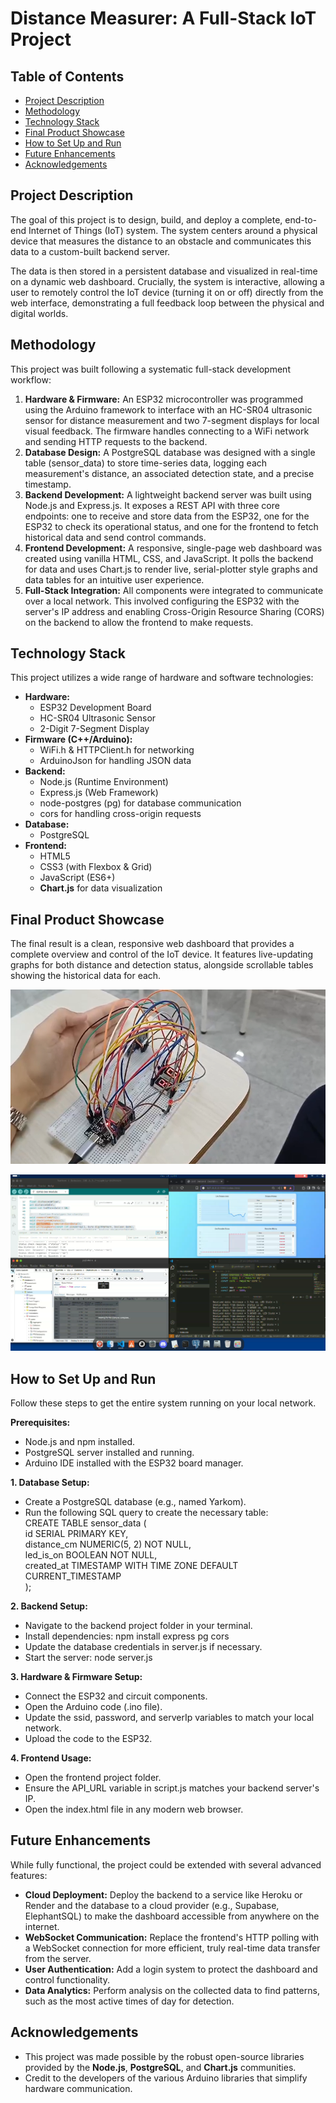 # **Distance Measurer: A Full-Stack IoT Project**

## **Table of Contents**

* [Project Description](#bookmark=id.g26uoqxwao2s)  
* [Methodology](#bookmark=id.mrylrd40y78q)  
* [Technology Stack](#bookmark=id.iww3tgdde6ho)  
* [Final Product Showcase](#bookmark=id.egigxkgkgkma)  
* [How to Set Up and Run](#bookmark=id.l53rpub4udd0)  
* [Future Enhancements](#bookmark=id.h3nlfc0nu0l)  
* [Acknowledgements](#bookmark=id.u5rouzjahbwu)

## **Project Description**

The goal of this project is to design, build, and deploy a complete, end-to-end Internet of Things (IoT) system. The system centers around a physical device that measures the distance to an obstacle and communicates this data to a custom-built backend server.

The data is then stored in a persistent database and visualized in real-time on a dynamic web dashboard. Crucially, the system is interactive, allowing a user to remotely control the IoT device (turning it on or off) directly from the web interface, demonstrating a full feedback loop between the physical and digital worlds.

## **Methodology**

This project was built following a systematic full-stack development workflow:

1. **Hardware & Firmware:** An ESP32 microcontroller was programmed using the Arduino framework to interface with an HC-SR04 ultrasonic sensor for distance measurement and two 7-segment displays for local visual feedback. The firmware handles connecting to a WiFi network and sending HTTP requests to the backend.  
2. **Database Design:** A PostgreSQL database was designed with a single table (sensor\_data) to store time-series data, logging each measurement's distance, an associated detection state, and a precise timestamp.  
3. **Backend Development:** A lightweight backend server was built using Node.js and Express.js. It exposes a REST API with three core endpoints: one to receive and store data from the ESP32, one for the ESP32 to check its operational status, and one for the frontend to fetch historical data and send control commands.  
4. **Frontend Development:** A responsive, single-page web dashboard was created using vanilla HTML, CSS, and JavaScript. It polls the backend for data and uses Chart.js to render live, serial-plotter style graphs and data tables for an intuitive user experience.  
5. **Full-Stack Integration:** All components were integrated to communicate over a local network. This involved configuring the ESP32 with the server's IP address and enabling Cross-Origin Resource Sharing (CORS) on the backend to allow the frontend to make requests.

## **Technology Stack**

This project utilizes a wide range of hardware and software technologies:

* **Hardware:**  
  * ESP32 Development Board  
  * HC-SR04 Ultrasonic Sensor  
  * 2-Digit 7-Segment Display  
* **Firmware (C++/Arduino):**  
  * WiFi.h & HTTPClient.h for networking  
  * ArduinoJson for handling JSON data  
* **Backend:**  
  * Node.js (Runtime Environment)  
  * Express.js (Web Framework)  
  * node-postgres (pg) for database communication  
  * cors for handling cross-origin requests  
* **Database:**  
  * PostgreSQL  
* **Frontend:**  
  * HTML5  
  * CSS3 (with Flexbox & Grid)  
  * JavaScript (ES6+)  
  * **Chart.js** for data visualization

## **Final Product Showcase**

The final result is a clean, responsive web dashboard that provides a complete overview and control of the IoT device. It features live-updating graphs for both distance and detection status, alongside scrollable tables showing the historical data for each.

![Final Dashboard Layout](Cirkuit.png)

![Final Dashboard Layout](Console.png)

## **How to Set Up and Run**

Follow these steps to get the entire system running on your local network.

**Prerequisites:**

* Node.js and npm installed.  
* PostgreSQL server installed and running.  
* Arduino IDE installed with the ESP32 board manager.

**1\. Database Setup:**

* Create a PostgreSQL database (e.g., named Yarkom).  
* Run the following SQL query to create the necessary table:  
  CREATE TABLE sensor\_data (  
      id SERIAL PRIMARY KEY,  
      distance\_cm NUMERIC(5, 2\) NOT NULL,  
      led\_is\_on BOOLEAN NOT NULL,  
      created\_at TIMESTAMP WITH TIME ZONE DEFAULT CURRENT\_TIMESTAMP  
  );

**2\. Backend Setup:**

* Navigate to the backend project folder in your terminal.  
* Install dependencies: npm install express pg cors  
* Update the database credentials in server.js if necessary.  
* Start the server: node server.js

**3\. Hardware & Firmware Setup:**

* Connect the ESP32 and circuit components.  
* Open the Arduino code (.ino file).  
* Update the ssid, password, and serverIp variables to match your local network.  
* Upload the code to the ESP32.

**4\. Frontend Usage:**

* Open the frontend project folder.  
* Ensure the API\_URL variable in script.js matches your backend server's IP.  
* Open the index.html file in any modern web browser.

## **Future Enhancements**

While fully functional, the project could be extended with several advanced features:

* **Cloud Deployment:** Deploy the backend to a service like Heroku or Render and the database to a cloud provider (e.g., Supabase, ElephantSQL) to make the dashboard accessible from anywhere on the internet.  
* **WebSocket Communication:** Replace the frontend's HTTP polling with a WebSocket connection for more efficient, truly real-time data transfer from the server.  
* **User Authentication:** Add a login system to protect the dashboard and control functionality.  
* **Data Analytics:** Perform analysis on the collected data to find patterns, such as the most active times of day for detection.

## **Acknowledgements**

* This project was made possible by the robust open-source libraries provided by the **Node.js**, **PostgreSQL**, and **Chart.js** communities.  
* Credit to the developers of the various Arduino libraries that simplify hardware communication.
